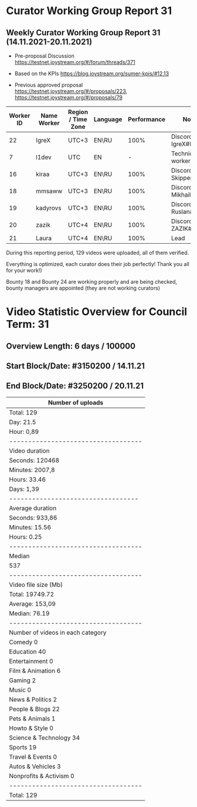 # Curator Working Group Report 31 

## Weekly Curator Working Group Report 31 (14.11.2021-20.11.2021) 

- Pre-proposal Discussion https://testnet.joystream.org/#/forum/threads/371

- Based on the KPIs https://blog.joystream.org/sumer-kpis/#12.13

- Previous approved proposal https://testnet.joystream.org/#/proposals/223, https://testnet.joystream.org/#/proposals/79

| Worker ID            | Name Worker | Region / Time Zone | Language | Performance |         Notes          |
|----------------------|-------------|--------------------|----------|-------------|------------------------|            
| 22                   | IgreX       |       UTC+3        | EN\RU    | 100%        | Discord: IgreX#0267    |
| 7                    | l1dev       |       	UTC         | EN       | -           | Technical worker       |
| 16                   | kiraa       |       UTC+3        | EN\RU    | 100%        | Discord: Skipper#0353  |
| 18                   | mmsaww      |       UTC+3        | EN\RU    | 100%        | Discord: Mikhail#7681  |
| 19                   | kadyrovs    |       UTC+3        | EN\RU    | 100%        | Discord: Ruslan#4019   |
| 20                   | zazik       |       UTC+4        | EN\RU    | 100%        | Discord: ZAZIK#5400    |
| 21                   | Laura       |       UTC+4        | EN\RU    | 100%        |         Lead           |

During this reporting period, 129 videos were uploaded, all of them verified.

Everything is optimized, each curator does their job perfectly! Thank you all for your work!)

Bounty 18 and Bounty 24 are working properly and are being checked, bounty managers are appointed (they are not working curators)

# Video Statistic Overview for Council Term: 31
## Overview Length: 6 days / 100000
## Start Block/Date: #3150200 / 14.11.21
## End Block/Date: #3250200 / 20.11.21

| Number of uploads                 |
|-----------------------------------|
| Total: 129                        |
| Day: 21.5                         |
| Hour: 0,89                        | 
|-----------------------------------|          
| Video duration                    |    
| Seconds: 120468                   |
| Minutes: 2007,8                   | 
| Hours: 33.46                      | 
| Days: 1,39                        | 
| ----------------------------------| 
| Average duration                  |
| Seconds: 933,86                   |
| Minutes: 15.56	                  |
| Hours: 0.25                       | 
|-----------------------------------|
| Median                            |
| 537                               | 
|-----------------------------------| 
| Video file size (Mb)              | 
| Total: 19749.72	                  |
| Average: 153,09	                  |
| Median: 76.19                     | 
|-----------------------------------|
| Number of videos in each category | 
| Comedy 0                          | 
| Education	40                      | 
| Entertainment	0                   | 
| Film & Animation 6                | 
| Gaming 2                          | 
| Music	0                           | 
| News & Politics	2                 | 
| People & Blogs 22                 | 
| Pets & Animals 1                  | 
| Howto & Style 0                   | 
| Science & Technology 34           | 
| Sports 19                         |                    
| Travel & Events	0                 |
| Autos & Vehicles 3                |   
| Nonprofits & Activism 0           |      
|-----------------------------------|
| Total: 129                        |
